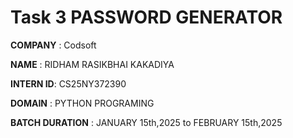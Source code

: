 # Task 3 PASSWORD GENERATOR

**COMPANY** : Codsoft

**NAME** : RIDHAM RASIKBHAI KAKADIYA

**INTERN ID**: CS25NY372390

**DOMAIN** : PYTHON PROGRAMING

**BATCH DURATION** : JANUARY 15th,2025 to FEBRUARY 15th,2025
